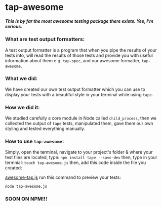 # tap-awesome
##### This is by far the most awesome testing package there exists. Yes, I'm serious.

### What are test output formatters:
A test output formatter is a program that when you pipe the results of your tests into, will read the results of those tests and provide you with useful information about them e.g. `tap-spec`, and our awesome formatter, `tap-awesome`.

### What we did:
We have created our own test output formatter which you can use to display your tests with a beautiful style in your terminal while using `tape`.

### How we did it:
We studied carefully a core module in Node called `child_process`, then we collected the output of `tape` tests, manipulated them, gave them our own styling and tested everything manually.

### How to use `tap-awesome`:
Simply, open the terminal, navigate to your project's folder & where your test files are located, type:
``` npm install tape --save-dev ```
then, type in your termnial:
``` touch tap-awesome.js ```
then, add this code inside the file you created:

[awesome-tap.js](https://github.com/facg3/tap-awesome/blob/master/tap-awesome.js)
run this command to preview your tests:
```
node tap-awesome.js
```


### SOON ON NPM!!!
